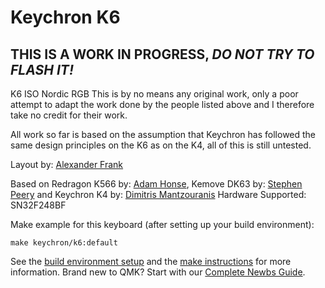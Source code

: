 # Keychron K6 
## **THIS IS A WORK IN PROGRESS, _DO NOT TRY TO FLASH IT!_**

K6 ISO Nordic RGB
This is by no means any original work, only a poor attempt to adapt the work done by the people listed above and I therefore take no credit for their work.

All work so far is based on the assumption that Keychron has followed the same design principles on the K6 as on the K4, all of this is still untested.

Layout by: [Alexander Frank](https://github.com/jedifindtrick) 

Based on Redragon K566 by: [Adam Honse](https://github.com/CalcProgrammer1), Kemove DK63 by: [Stephen Peery](https://github.com/smp4488) and Keychron K4 by: [Dimitris Mantzouranis](https://github.com/dexter93)
Hardware Supported: SN32F248BF

Make example for this keyboard (after setting up your build environment):

    make keychron/k6:default

See the [build environment setup](https://docs.qmk.fm/#/getting_started_build_tools) and the [make instructions](https://docs.qmk.fm/#/getting_started_make_guide) for more information. Brand new to QMK? Start with our [Complete Newbs Guide](https://docs.qmk.fm/#/newbs).
